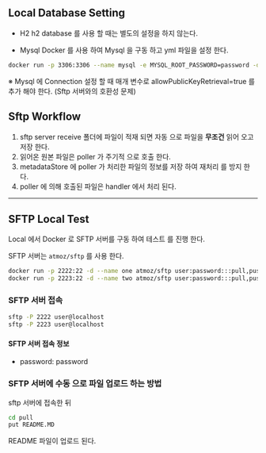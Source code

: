 ## Local Database Setting
- H2
h2 database 를 사용 할 때는 별도의 설정을 하지 않는다.

- Mysql
Docker 를 사용 하여 Mysql 을 구동 하고 yml 파일을 설정 한다.

```bash
docker run -p 3306:3306 --name mysql -e MYSQL_ROOT_PASSWORD=password -d mysql
```
※ Mysql 에 Connection 설정 할 때 매개 변수로 allowPublicKeyRetrieval=true 를 추가 해야 한다. (Sftp 서버와의 호환성 문제)

## Sftp Workflow

1. sftp server receive 폴더에 파일이 적재 되면 자동 으로 파일을 **무조건** 읽어 오고 저장 한다.
2. 읽어온 원본 파일은 poller 가 주기적 으로 호출 한다.
3. metadataStore 에 poller 가 처리한 파일의 정보를 저장 하여 재처리 를 방지 한다.
4. poller 에 의해 호출된 파일은 handler 에서 처리 된다.

---

## SFTP Local Test
Local 에서 Docker 로 SFTP 서버를 구동 하여 테스트 를 진행 한다.

SFTP 서버는 `atmoz/sftp` 를 사용 한다.

```bash
docker run -p 2222:22 -d --name one atmoz/sftp user:password:::pull,push
docker run -p 2223:22 -d --name two atmoz/sftp user:password:::pull,push
```

### SFTP 서버 접속
```bash
sftp -P 2222 user@localhost
sftp -P 2223 user@localhost
```

#### SFTP 서버 접속 정보
- password: password

### SFTP 서버에 수동 으로 파일 업로드 하는 방법

sftp 서버에 접속한 뒤
```bash
cd pull
put README.MD
```
README 파일이 업로드 된다.
